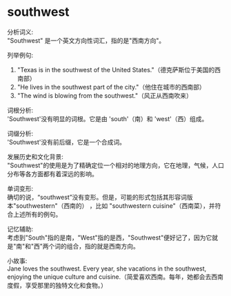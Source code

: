 # southwest

分析词义:  
"Southwest" 是一个英文方向性词汇，指的是"西南方向"。

  

列举例句:

  

1.  "Texas is in the southwest of the United States."（德克萨斯位于美国的西南部）
2.  "He lives in the southwest part of the city."（他住在城市的西南部）
3.  "The wind is blowing from the southwest."（风正从西南吹来）

  

词根分析:  
'Southwest'没有明显的词根。它是由 'south'（南）和 'west'（西）组成。

  

词缀分析:  
'Southwest'没有前后缀，它是一个合成词。

  

发展历史和文化背景:  
"Southwest"的使用是为了精确定位一个相对的地理方向，它在地理，气候，人口分布等各方面都有着深远的影响。

  

单词变形:  
确切的说，“southwest”没有变形。但是，可能的形式包括其形容词版本"southwestern"（西南的） ，比如 "southwestern cuisine"（西南菜），并符合上述所有的例句。

  

记忆辅助:  
考虑到"South"指的是南，"West"指的是西，"Southwest"便好记了，因为它就是"南"和"西"两个词的组合，指的就是西南方向。

  

小故事:  
Jane loves the southwest. Every year, she vacations in the southwest, enjoying the unique culture and cuisine.（简爱喜欢西南。每年，她都会去西南度假，享受那里的独特文化和食物。）
